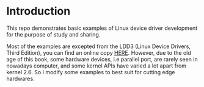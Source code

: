 # Introduction

This repo demonstrates basic examples of Linux device driver development for
the purpose of study and sharing.

Most of the examples are excepted from the LDD3 (Linux Device Drivers, Third
Edition), you can find an online copy [HERE](https://lwn.net/Kernel/LDD3/).
However, due to the old age of this book, some hardware devices, i.e 
parallel port, are rarely seen in nowadays computer, and some kernel APIs
have varied a lot apart from kernel 2.6. So I modify some examples to best
suit for cutting edge hardwares.


